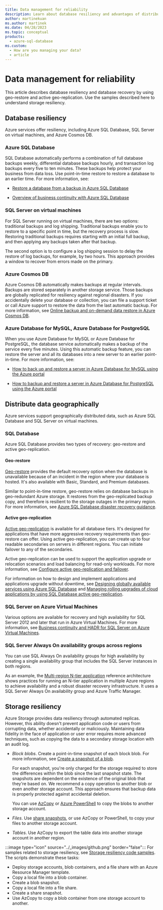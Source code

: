 ```yaml
---
title: Data management for reliability
description: Learn about database resiliency and advantages of distributing data geographically for reliability, including storage resiliency samples.
author: martinekuan
ms.author: martinek
ms.date: 04/28/2023
ms.topic: conceptual
products:
  - azure-sql-database
ms.custom:
  - How are you managing your data?
  - article
---
```


# Data management for reliability

This article describes database resiliency and database recovery by using geo-restore and active geo-replication. Use the samples described here to understand storage resiliency.

## Database resiliency

Azure services offer resiliency, including Azure SQL Database, SQL Server on virtual machines, and Azure Cosmos DB.

### Azure SQL Database

SQL Database automatically performs a combination of full database backups weekly, differential database backups hourly, and transaction log backups every five to ten minutes. These backups help protect your business from data loss. Use point-in-time restore to restore a database to an earlier time. For more information, see:

- [Restore a database from a backup in Azure SQL Database](/azure/sql-database/sql-database-recovery-using-backups)

- [Overview of business continuity with Azure SQL Database](/azure/sql-database/sql-database-business-continuity)

### SQL Server on virtual machines

For SQL Server running on virtual machines, there are two options: traditional backups and log shipping. Traditional backups enable you to restore to a specific point in time, but the recovery process is slow. Restoring traditional backups requires starting with an initial full backup, and then applying any backups taken after that backup.

The second option is to configure a log shipping session to delay the restore of log backups, for example, by two hours. This approach provides a window to recover from errors made on the primary.

### Azure Cosmos DB

Azure Cosmos DB automatically makes backups at regular intervals. Backups are stored separately in another storage service. Those backups are globally replicated for resiliency against regional disasters. If you accidentally delete your database or collection, you can file a support ticket or call Azure support to restore the data from the last automatic backup. For more information, see [Online backup and on-demand data restore in Azure Cosmos DB](/azure/cosmos-db/online-backup-and-restore).

### Azure Database for MySQL, Azure Database for PostgreSQL

When you use Azure Database for MySQL or Azure Database for PostgreSQL, the database service automatically makes a backup of the service every five minutes. Using this automatic backup feature, you can restore the server and all its databases into a new server to an earlier point-in-time. For more information, see:

- [How to back up and restore a server in Azure Database for MySQL using the Azure portal](/azure/mysql/howto-restore-server-portal)

- [How to backup and restore a server in Azure Database for PostgreSQL using the Azure portal](/azure/postgresql/howto-restore-server-portal)

## Distribute data geographically

Azure services support geographically distributed data, such as Azure SQL Database and SQL Server on virtual machines.

### SQL Database

Azure SQL Database provides two types of recovery: geo-restore and active geo-replication.

#### Geo-restore

[Geo-restore](/azure/sql-database/sql-database-recovery-using-backups/#geo-restore) provides the default recovery option when the database is unavailable because of an incident in the region where your database is hosted. It's also available with Basic, Standard, and Premium databases.

Similar to point-in-time restore, geo-restore relies on database backups in geo-redundant Azure storage. It restores from the geo-replicated backup copy, and therefore is resilient to the storage outages in the primary region. For more information, see [Azure SQL Database disaster recovery guidance](/azure/azure-sql/database/disaster-recovery-guidance).

#### Active geo-replication

[Active geo-replication](/azure/sql-database/sql-database-geo-replication-overview) is available for all database tiers. It's designed for applications that have more aggressive recovery requirements than geo-restore can offer. Using active geo-replication, you can create up to four readable secondaries on servers in different regions. You can initiate failover to any of the secondaries.

Active geo-replication can be used to support the application upgrade or relocation scenarios and load balancing for read-only workloads. For more information, see [Configure active geo-replication and failover](/azure/sql-database/sql-database-geo-replication-portal).

For information on how to design and implement applications and applications upgrade without downtime, see [Designing globally available services using Azure SQL Database](/azure/sql-database/sql-database-designing-cloud-solutions-for-disaster-recovery) and [Managing rolling upgrades of cloud applications by using SQL Database active geo-replication](/azure/sql-database/sql-database-manage-application-rolling-upgrade).

### SQL Server on Azure Virtual Machines

Various options are available for recovery and high availability for SQL Server 2012 and later that run in Azure Virtual Machines. For more information, see [Business continuity and HADR for SQL Server on Azure Virtual Machines](/azure/virtual-machines/windows/sql/virtual-machines-windows-sql-high-availability-dr).

### SQL Server Always On availability groups across regions

You can use SQL Always On availability groups for high availability by creating a single availability group that includes the SQL Server instances in both regions.

As an example, the [Multi-region N-tier application](/azure/architecture/reference-architectures/n-tier/multi-region-sql-server) reference architecture shows practices for running an N-tier application in multiple Azure regions to achieve availability and a robust disaster recovery infrastructure. It uses a SQL Server Always On availability group and Azure Traffic Manager.

## Storage resiliency

Azure Storage provides data resiliency through automated replicas. However, this ability doesn't prevent application code or users from corrupting data, whether accidentally or maliciously. Maintaining data fidelity in the face of application or user error requires more advanced techniques, such as copying the data to a secondary storage location with an audit log.

- *Block blobs*. Create a point-in-time snapshot of each block blob. For more information, see [Create a snapshot of a blob](/rest/api/storageservices/creating-a-snapshot-of-a-blob).

  For each snapshot, you're only charged for the storage required to store the differences within the blob since the last snapshot state. The snapshots are dependent on the existence of the original blob that they're based on. We recommend a copy operation to another blob or even another storage account. This approach ensures that backup data is properly protected against accidental deletion.

  You can use [AzCopy](/azure/storage/common/storage-use-azcopy) or [Azure PowerShell](/azure/storage/common/storage-powershell-guide-full) to copy the blobs to another storage account.

- *Files*. Use [share snapshots](/azure/storage/files/storage-snapshots-files), or use AzCopy or PowerShell, to copy your files to another storage account.

- *Tables*. Use AzCopy to export the table data into another storage account in another region.

:::image type="icon" source="../_images/github.png" border="false"::: For samples related to storage resiliency, see [Storage resiliency code samples](https://github.com/mspnp/samples/tree/master/Reliability/StorageSnapshotsSample). The scripts demonstrate these tasks:

- Deploy storage accounts, blob containers, and a file share with an Azure Resource Manager template.
- Copy a local file into a blob container.
- Create a blob snapshot.
- Copy a local file into a file share.
- Create a share snapshot.
- Use AzCopy to copy a blob container from one storage account to another.
